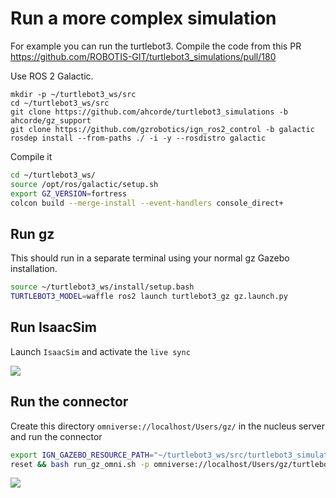 # Run a more complex simulation

<!-- TODO: Replace this with turtlebot4 instructions https://github.com/gzrobotics/ign-omni/pull/17 -->

For example you can run the turtlebot3. Compile the code from this PR https://github.com/ROBOTIS-GIT/turtlebot3_simulations/pull/180

Use ROS 2 Galactic.

```
mkdir -p ~/turtlebot3_ws/src
cd ~/turtlebot3_ws/src
git clone https://github.com/ahcorde/turtlebot3_simulations -b ahcorde/gz_support
git clone https://github.com/gzrobotics/ign_ros2_control -b galactic
rosdep install --from-paths ./ -i -y --rosdistro galactic
```

Compile it

```bash
cd ~/turtlebot3_ws/
source /opt/ros/galactic/setup.sh
export GZ_VERSION=fortress
colcon build --merge-install --event-handlers console_direct+
```

## Run gz

This should run in a separate terminal using your normal gz Gazebo installation.

```bash
source ~/turtlebot3_ws/install/setup.bash
TURTLEBOT3_MODEL=waffle ros2 launch turtlebot3_gz gz.launch.py
```

## Run IsaacSim

Launch `IsaacSim` and activate the `live sync`

![](live_sync.gif)

## Run the connector

Create this directory `omniverse://localhost/Users/gz/` in the nucleus server  and run the connector

```bash
export IGN_GAZEBO_RESOURCE_PATH="~/turtlebot3_ws/src/turtlebot3_simulations/turtlebot3_gazebo/models:/opt/ros/galactic/share"
reset && bash run_gz_omni.sh -p omniverse://localhost/Users/gz/turtlebot3.usd -w empty -v --pose gz
```

![](turtlebot3.gif)
